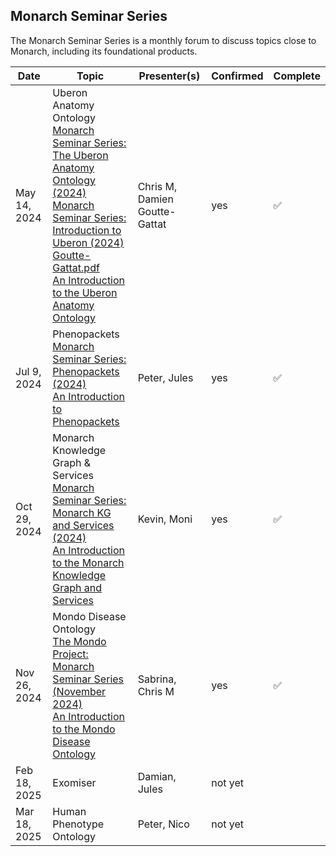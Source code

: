 ## Monarch Seminar Series

The Monarch Seminar Series is a monthly forum to discuss topics close to Monarch, including its foundational products.

| Date         | Topic                                                                                                                                                                                                                                                                                                                                                                                                                                                                         | Presenter(s)                  | Confirmed | Complete |
| ------------ | ----------------------------------------------------------------------------------------------------------------------------------------------------------------------------------------------------------------------------------------------------------------------------------------------------------------------------------------------------------------------------------------------------------------------------------------------------------------------------- | ----------------------------- | --------- | -------- |
| May 14, 2024 | Uberon Anatomy Ontology<br>[Monarch Seminar Series: The Uberon Anatomy Ontology (2024)](https://docs.google.com/presentation/d/15JyOunBw6R_xcs7wBWdZZPvmcQsPLKUDa6ycEqa5NE4/edit#slide=id.g2445be87c8e_0_0)<br>[Monarch Seminar Series: Introduction to Uberon (2024) Goutte-Gattat.pdf](https://drive.google.com/file/d/1nNFfNWcuT30wlGrkxqRWnq2Q5l_r87w7/view?usp=sharing)<br>[An Introduction to the Uberon Anatomy Ontology](https://youtu.be/HmFhTk0Bahs?feature=shared) | Chris M, Damien Goutte-Gattat | yes       | ✅        |
| Jul 9, 2024  | Phenopackets<br>[Monarch Seminar Series: Phenopackets (2024)](https://docs.google.com/presentation/d/1_fvQnUSXTFTGEALbuBFjniGuMYd-yE0W8tBbReio-MU/edit#slide=id.g2db6772adf1_0_319)<br>[An Introduction to Phenopackets](https://youtu.be/Ym5rC2Op_PM?si=fzLmLd4IiIRLI2R4)                                                                                                                                                                                                    | Peter, Jules                  | yes       | ✅        |
| Oct 29, 2024 | Monarch Knowledge Graph & Services<br>[Monarch Seminar Series: Monarch KG and Services (2024)](https://docs.google.com/presentation/d/1_R6bjhiTXu9TemzqB2k770G2BndxE73aQZUH2LlnhEM/edit#slide=id.g2878b95946a_1_64)<br>[An Introduction to the Monarch Knowledge Graph and Services](https://youtu.be/z11xZKBEO-U?si=B2VkbsgIz1irjm3H)                                                                                                                                        | Kevin, Moni                   | yes       | ✅        |
| Nov 26, 2024 | Mondo Disease Ontology<br>[The Mondo Project: Monarch Seminar Series (November 2024)](https://docs.google.com/presentation/d/1yFwKudg8ShXRJmWQaO7LGW-D2EazgetSuVlWARFHhn8/edit#slide=id.g2e6f9305531_0_128)<br>[An Introduction to the Mondo Disease Ontology](https://youtu.be/f3aDoNmcR0M?si=B1Aa-4mMSLN6lF8j)                                                                                                                                                              | Sabrina,<br>Chris M           | yes       | ✅        |
| Feb 18, 2025 | Exomiser                                                                                                                                                                                                                                                                                                                                                                                                                                                                      | Damian, Jules                 | not yet   |          |
| Mar 18, 2025 | Human Phenotype Ontology                                                                                                                                                                                                                                                                                                                                                                                                                                                      | Peter, Nico                   | not yet   |
